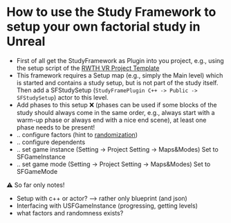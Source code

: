 # How to use the Study Framework to setup your own factorial study in Unreal

* First of all get the StudyFramework as Plugin into you project, e.g., using the setup script of the [RWTH VR Project Template](https://devhub.vr.rwth-aachen.de/VR-Group/unreal-development/unrealprojecttemplate)
* This framework requires a Setup map (e.g., simply the Main level) which is started and contains a study setup, but is not part of the study itself. Then add a SFStudySetup (``StudyFramePlugin C++ -> Public -> SFStudySetup``) actor to this level.
* Add phases to this setup :x: 
(phases can be used if some blocks of the study should always come in the same order, e.g., always start with a warm-up phase or always end with a nice end scene), at least one phase needs to be present!
* .. configure factors (hint to [randomization](Randomization))
* .. configure dependents
* .. set game instance (Setting -> Project Setting -> Maps&Modes) Set to SFGameInstance
* .. set game mode (Setting -> Project Setting -> Maps&Modes) Set to SFGameMode

:warning: So far only notes!

* Setup with c++ or actor? --> rather only blueprint (and json)
* Interfacing with USFGameInstance (progressing, getting levels)
* what factors and randomness exists?
